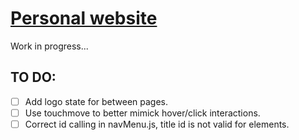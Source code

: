 # [Personal website](https://garamburor.github.io/)
Work in progress...

## TO DO:
- [ ] Add logo state for between pages.
- [ ] Use touchmove to better mimick hover/click interactions.
- [ ] Correct id calling in navMenu.js, title id is not valid for elements.
